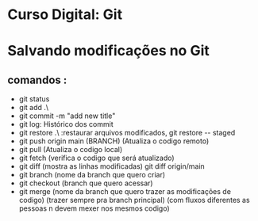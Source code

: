 # Curso Digital: Git

# Salvando modificações no Git

## comandos : 
* git status
* git add .\ 
* git commit -m "add new title" 
* git log: Histórico dos commit 
* git restore .\ :restaurar arquivos modificados, git restore -- staged 
* git push origin main (BRANCH) (Atualiza o codigo remoto)
* git pull (Atualiza o codigo local)
* git fetch (verifica o codigo que será atualizado)
* git diff (mostra as linhas modificadas) git diff origin/main
* git branch (nome da branch que quero criar)
* git checkout (branch que quero acessar)
* git merge (nome da branch que quero trazer as modificações de codigo) (trazer sempre pra branch principal) (com fluxos diferentes as pessoas n devem mexer nos mesmos codigo)
